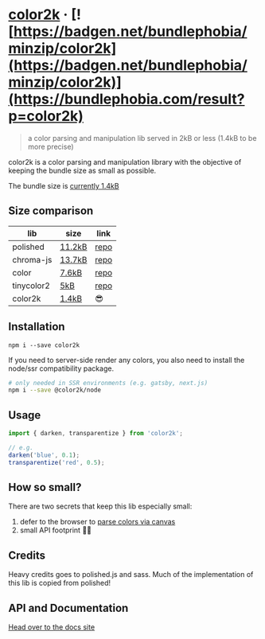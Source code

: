 # [color2k](https://color2k.com) · [![https://badgen.net/bundlephobia/minzip/color2k](https://badgen.net/bundlephobia/minzip/color2k)](https://bundlephobia.com/result?p=color2k)

> a color parsing and manipulation lib served in 2kB or less (1.4kB to be more precise)

color2k is a color parsing and manipulation library with the objective of keeping the bundle size as small as possible.

The bundle size is [currently 1.4kB](https://bundlephobia.com/result?p=color2k)

## Size comparison

| lib        | size                                                  | link                                                  |
| ---------- | ----------------------------------------------------- | ----------------------------------------------------- |
| polished   | [11.2kB](https://bundlephobia.com/result?p=polished)  | [repo](https://github.com/styled-components/polished) |
| chroma-js  | [13.7kB](https://bundlephobia.com/result?p=chroma-js) | [repo](https://github.com/gka/chroma.js)              |
| color      | [7.6kB](https://bundlephobia.com/result?p=color)      | [repo](https://github.com/Qix-/color)                 |
| tinycolor2 | [5kB](https://bundlephobia.com/result?p=tinycolor2)   | [repo](https://github.com/bgrins/TinyColor)           |
| color2k    | [1.4kB](https://bundlephobia.com/result?p=color2k)    | 😎                                                    |

## Installation

```
npm i --save color2k
```

If you need to server-side render any colors, you also need to install the node/ssr compatibility package.

```bash
# only needed in SSR environments (e.g. gatsby, next.js)
npm i --save @color2k/node
```

## Usage

```js
import { darken, transparentize } from 'color2k';

// e.g.
darken('blue', 0.1);
transparentize('red', 0.5);
```

## How so small?

There are two secrets that keep this lib especially small:

1. defer to the browser to [parse colors via canvas](https://github.com/ricokahler/color2k/blob/23589d4c6a9dc281d111f35bc2058a3fbf1bd805/packages/parse-to-rgba/src/index.ts#L63)
2. small API footprint 🤷‍♀️

## Credits

Heavy credits goes to polished.js and sass. Much of the implementation of this lib is copied from polished!

<!-- DOCS-END -->

## API and Documentation

[Head over to the docs site](https://color2k.com)
